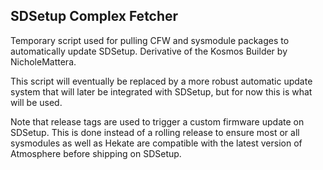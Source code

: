 ## SDSetup Complex Fetcher

Temporary script used for pulling CFW and sysmodule packages to automatically update SDSetup. Derivative of the Kosmos Builder by NicholeMattera.

This script will eventually be replaced by a more robust automatic update system that will later be integrated with SDSetup, but for now this is what will be used.

Note that release tags are used to trigger a custom firmware update on SDSetup. This is done instead of a rolling release to ensure most or all sysmodules as well as
Hekate are compatible with the latest version of Atmosphere before shipping on SDSetup.
